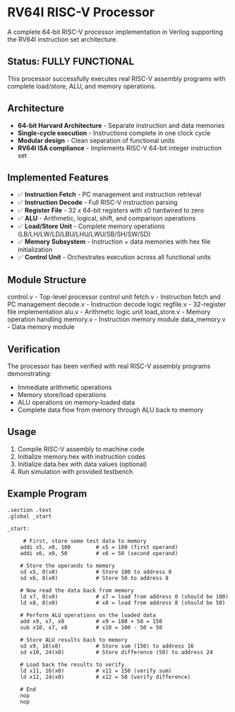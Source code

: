 # RV64I RISC-V Processor

A complete 64-bit RISC-V processor implementation in Verilog supporting the RV64I instruction set architecture.

## Status: FULLY FUNCTIONAL

This processor successfully executes real RISC-V assembly programs with complete load/store, ALU, and memory operations.

## Architecture

- **64-bit Harvard Architecture** - Separate instruction and data memories
- **Single-cycle execution** - Instructions complete in one clock cycle
- **Modular design** - Clean separation of functional units
- **RV64I ISA compliance** - Implements RISC-V 64-bit integer instruction set

## Implemented Features

- ✅ **Instruction Fetch** - PC management and instruction retrieval
- ✅ **Instruction Decode** - Full RISC-V instruction parsing  
- ✅ **Register File** - 32 x 64-bit registers with x0 hardwired to zero
- ✅ **ALU** - Arithmetic, logical, shift, and comparison operations
- ✅ **Load/Store Unit** - Complete memory operations (LB/LH/LW/LD/LBU/LHU/LWU/SB/SH/SW/SD)
- ✅ **Memory Subsystem** - Instruction + data memories with hex file initialization
- ✅ **Control Unit** - Orchestrates execution across all functional units

## Module Structure
control.v       - Top-level processor control unit
fetch.v         - Instruction fetch and PC management
decode.v        - Instruction decode logic
regfile.v       - 32-register file implementation
alu.v           - Arithmetic logic unit
load_store.v    - Memory operation handling
memory.v        - Instruction memory module
data_memory.v   - Data memory module

## Verification

The processor has been verified with real RISC-V assembly programs demonstrating:
- Immediate arithmetic operations
- Memory store/load operations
- ALU operations on memory-loaded data
- Complete data flow from memory through ALU back to memory

## Usage

1. Compile RISC-V assembly to machine code
2. Initialize memory.hex with instruction codes
3. Initialize data.hex with data values (optional)
4. Run simulation with provided testbench

## Example Program
```
.section .text
.global _start

_start:

     # First, store some test data to memory
    addi x5, x0, 100        # x5 = 100 (first operand)
    addi x6, x0, 50         # x6 = 50 (second operand)
    
    # Store the operands to memory
    sd x5, 0(x0)            # Store 100 to address 0
    sd x6, 8(x0)            # Store 50 to address 8
    
    # Now read the data back from memory
    ld x7, 0(x0)            # x7 = load from address 0 (should be 100)
    ld x8, 8(x0)            # x8 = load from address 8 (should be 50)
    
    # Perform ALU operations on the loaded data
    add x9, x7, x8          # x9 = 100 + 50 = 150
    sub x10, x7, x8         # x10 = 100 - 50 = 50
    
    # Store ALU results back to memory
    sd x9, 16(x0)           # Store sum (150) to address 16
    sd x10, 24(x0)          # Store difference (50) to address 24
    
    # Load back the results to verify
    ld x11, 16(x0)          # x11 = 150 (verify sum)
    ld x12, 24(x0)          # x12 = 50 (verify difference)
    
    # End
    nop
    nop
```
